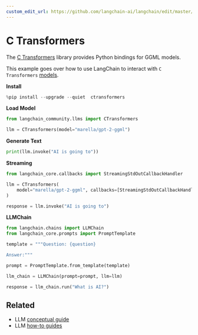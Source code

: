 ```yaml
---
custom_edit_url: https://github.com/langchain-ai/langchain/edit/master/docs/docs/integrations/llms/ctransformers.ipynb
---
```

# C Transformers

The [C Transformers](https://github.com/marella/ctransformers) library provides Python bindings for GGML models.

This example goes over how to use LangChain to interact with `C Transformers` [models](https://github.com/marella/ctransformers#supported-models).

**Install**


```python
%pip install --upgrade --quiet  ctransformers
```

**Load Model**


```python
from langchain_community.llms import CTransformers

llm = CTransformers(model="marella/gpt-2-ggml")
```

**Generate Text**


```python
print(llm.invoke("AI is going to"))
```

**Streaming**


```python
from langchain_core.callbacks import StreamingStdOutCallbackHandler

llm = CTransformers(
    model="marella/gpt-2-ggml", callbacks=[StreamingStdOutCallbackHandler()]
)

response = llm.invoke("AI is going to")
```

**LLMChain**


```python
from langchain.chains import LLMChain
from langchain_core.prompts import PromptTemplate

template = """Question: {question}

Answer:"""

prompt = PromptTemplate.from_template(template)

llm_chain = LLMChain(prompt=prompt, llm=llm)

response = llm_chain.run("What is AI?")
```


## Related

- LLM [conceptual guide](/docs/concepts/#llms)
- LLM [how-to guides](/docs/how_to/#llms)

